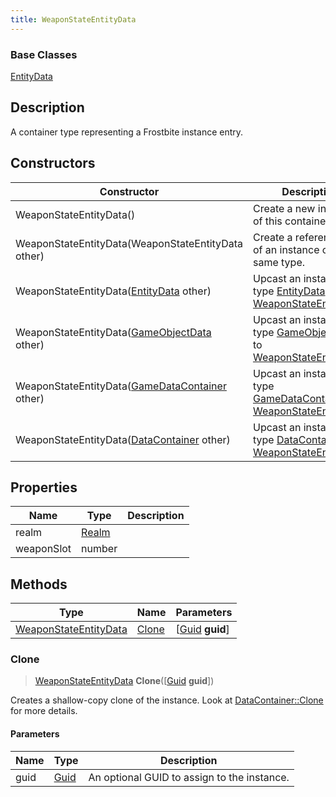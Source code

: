 ```yaml
---
title: WeaponStateEntityData
---
```

### Base Classes

[EntityData](EntityData)

## Description

A container type representing a Frostbite instance entry.

## Constructors

| Constructor                                                                      | Description                                                                                                                       |
| -------------------------------------------------------------------------------- | --------------------------------------------------------------------------------------------------------------------------------- |
| WeaponStateEntityData()                                                          | Create a new instance of this container type.                                                                                     |
| WeaponStateEntityData(WeaponStateEntityData other)                               | Create a reference copy of an instance of the same type.                                                                          |
| WeaponStateEntityData([EntityData](EntityData) other)                            | Upcast an instance of type [EntityData](EntityData) to [WeaponStateEntityData](WeaponStateEntityData).                            |
| WeaponStateEntityData([GameObjectData](GameObjectData) other)                    | Upcast an instance of type [GameObjectData](GameObjectData) to [WeaponStateEntityData](WeaponStateEntityData).                    |
| WeaponStateEntityData([GameDataContainer](GameDataContainer) other)              | Upcast an instance of type [GameDataContainer](GameDataContainer) to [WeaponStateEntityData](WeaponStateEntityData).              |
| WeaponStateEntityData([DataContainer](/vext/ref/shared/class/datacontainer) other) | Upcast an instance of type [DataContainer](/vext/ref/shared/class/datacontainer) to [WeaponStateEntityData](WeaponStateEntityData). |

## Properties

| Name       | Type           | Description |
| ---------- | -------------- | ----------- |
| realm      | [Realm](Realm) |             |
| weaponSlot | number         |             |

## Methods

| Type                                           | Name            | Parameters                                     |
| ---------------------------------------------- | --------------- | ---------------------------------------------- |
| [WeaponStateEntityData](WeaponStateEntityData) | [Clone](#clone) | \[[Guid](/vext/ref/shared/class/guid) **guid**\] |

### Clone

> [WeaponStateEntityData](WeaponStateEntityData) **Clone**(\[[Guid](/vext/ref/shared/class/guid) **guid**\])

Creates a shallow-copy clone of the instance. Look at [DataContainer::Clone](/vext/ref/shared/class/datacontainer#clone) for more details.

#### Parameters

| Name | Type         | Description                                 |
| ---- | ------------ | ------------------------------------------- |
| guid | [Guid](Guid) | An optional GUID to assign to the instance. |
